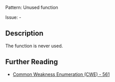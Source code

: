 Pattern: Unused function

Issue: -

## Description

The function is never used.

## Further Reading

* [Common Weakness Enumeration (CWE) - 561](https://cwe.mitre.org/data/definitions/561.html)